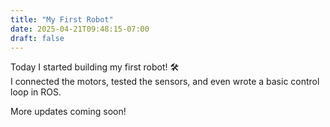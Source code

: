```yaml
---
title: "My First Robot"
date: 2025-04-21T09:48:15-07:00
draft: false
---
```


Today I started building my first robot! 🛠️  
I connected the motors, tested the sensors, and even wrote a basic control loop in ROS.

More updates coming soon!
